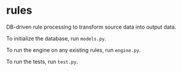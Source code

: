 # rules
DB-driven rule processing to transform source data into output data.

To initialize the database, run `models.py`.

To run the engine on any existing rules, run `engine.py`.

To run the tests, run `test.py`.
